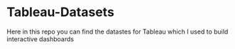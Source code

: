 # Tableau-Datasets #        

Here in this repo you can find the datastes for Tableau which I used to build interactive dashboards    
  
  
   
 
  
 
  
   
 
  
 
